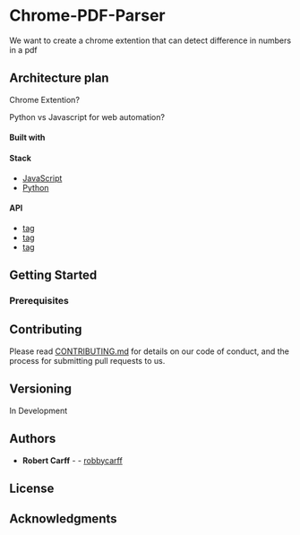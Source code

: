 # Chrome-PDF-Parser

We want to create a chrome extention that can detect difference in numbers in a pdf


## Architecture plan
Chrome Extention?

Python vs Javascript for web automation?

#### Built with


#### Stack
* [JavaScript](https://www.javascript.com/)
* [Python](https://www.python.org)



#### API
* [tag](https://www.zillow.com/howto/api/APIOverview.htm)
* [tag](https://www.glassdoor.com/developer/index.htm)
* [tag](https://plot.ly/python/maps/)

## Getting Started


### Prerequisites


## Contributing

Please read [CONTRIBUTING.md]() for details on our code of conduct, and the process for submitting pull requests to us.

## Versioning
In Development

## Authors

* **Robert Carff** - - [robbycarff](https://github.com/robbycarff)

## License
## Acknowledgments
